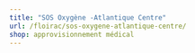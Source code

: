 ```yaml
---
title: "SOS Oxygène -Atlantique Centre"
url: /floirac/sos-oxygene-atlantique-centre/
shop: approvisionnement médical
---
```

